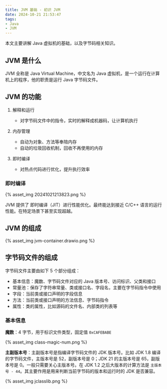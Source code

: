 ```yaml
---
title: JVM 基础 - 初识 JVM
date: 2024-10-21 21:53:47
tags:
- Java
- JVM
---
```


本文主要讲解 Java 虚拟机的基础，以及字节码相关知识。

<!-- more -->

## JVM 是什么

JVM 全称是 Java Virtual Machine，中文名为 Java 虚拟机，是一个运行在计算机上的程序，他的职责是运行 Java 字节码文件。

## JVM 的功能

1. 解释和运行

   - 对字节码文件中的指令，实时的解释成机器码，让计算机执行
2. 内存管理

   - 自动为对象、方法等奉陪内存
   - 自动的垃圾回收机制，回收不再使用的内存
3. 即时编译

   - 对热点代码进行优化，提升执行效率

### 即时编译

{% asset_img 20241021213823.png %}

JVM 提供了 即时编译（JIT）进行性能优化。最终能达到接近 C/C++ 语言的运行性能。在特定场景下甚至实现超越。

## JVM 的组成

{% asset_img jvm-container.drawio.png %}

## 字节码文件的组成

字节码文件主要由如下 5 个部分组成：

- 基本信息：魔数、字节码文件对应的 Java 版本号、访问标识、父类和接口
- 常量池：保存了字符串常量、类或接口名、字段名，主要在字节码指令中使用
- 字段：当前类或接口声明的字段信息
- 方法：当前类或接口声明的方法信息、字节码指令
- 属性：类的属性，比如源码的文件名、内部类的列表等

### 基本信息

**魔数**：4 字节，用于标识文件类型，固定值 `0xCAFEBABE`

{% asset_img class-magic-num.png %}

**主副版本号**：主副版本号是指编译字节码文件的 JDK 版本号。比如 JDK 1.8 编译的字节码文件，主版本号是 52，副版本号是 0；JDK 21 的主版本号是 65，副版本号是 0。一般只需要关心主版本号。在 JDK 1.2 之后大版本的计算方法是 `主版本号 - 44`。其主要作用是用来判断当前字节码的版本和运行时的 JDK 是否兼容。

{% asset_img jclasslib.png %}
